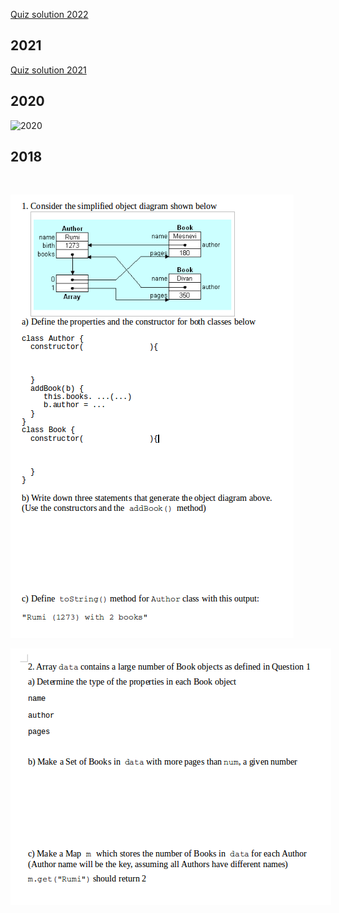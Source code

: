 ﻿[Quiz solution 2022](/2022/exam/Quiz1_2022)

## 2021

[Quiz solution 2021](/2021/exam/Quiz1_2021)

## 2020

![2020](/2021/exam/Quiz1_2020.jpg)

## 2018
<br>

![Page 1](Quiz1.png)

![Page 2](Quiz2.png)

<script src="/2022/navbar.js"></script>
<style>
  body { 
    max-width: 600px; 
  }
  #navbar {
    margin-left: 0;
  }
</style>
